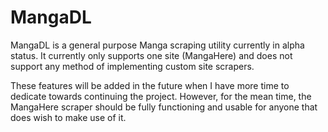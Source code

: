 # MangaDL
MangaDL is a general purpose Manga scraping utility currently in alpha status. It currently only supports one site (MangaHere) and does not support any method of implementing custom site scrapers.

These features will be added in the future when I have more time to dedicate towards continuing the project. However, for the mean time, the MangaHere scraper should be fully functioning and usable for anyone that does wish to make use of it.
